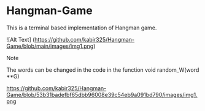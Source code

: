 # Hangman-Game

This is a terminal based implementation of Hangman game.

![Alt Text] (https://github.com/kabir325/Hangman-Game/blob/main/images/img1.png)

> [!NOTE]
> The words can be changed in the code in the function void random_W(word **G)


https://github.com/kabir325/Hangman-Game/blob/53b31badefbf65dbb96008e39c54eb9a091bd790/images/img1.png
